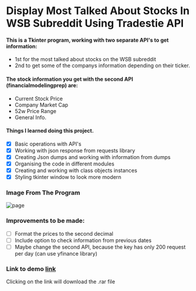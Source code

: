 # Display Most Talked About Stocks In WSB Subreddit Using Tradestie API


#### This is a Tkinter program, working with two separate API's to get information:
* 1st for the most talked about stocks on the WSB subreddit
* 2nd to get some of the companys information depending on their ticker.

#### The stock information you get with the second API (financialmodelingprep) are: 
* Current Stock Price 
* Company Market Cap
* 52w Price Range
* General Info.


#### Things I learned doing this project.
- [x] Basic operations with API's
- [x] Working with json response from requests library
- [x] Creating Json dumps and working with information from dumps
- [x] Organising the code in different modules
- [x] Creating and working with class objects instances
- [x] Styling tkinter window to look more modern

### Image From The Program



![page](https://github.com/Dan-Mihaylov/API_reddit_stocks/assets/123562461/b2a98475-0df8-40e9-a267-fec6d2fbbd4c)


### Improvements to be made:
- [ ] Format the prices to the second decimal
- [ ] Include option to check information from previous dates
- [ ] Maybe change the second API, because the key has only 200 request per day (can use yfinance library)

### Link to demo [link](https://github.com/Dan-Mihaylov/API_reddit_stocks/raw/main/demo/demo.rar) 
Clicking on the link will download the .rar file
